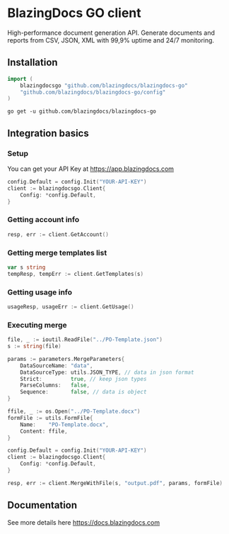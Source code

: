 # BlazingDocs GO client
High-performance document generation API. Generate documents and reports from СSV, JSON, XML with 99,9% uptime and 24/7 monitoring.

## Installation

```go
import (
    blazingdocsgo "github.com/blazingdocs/blazingdocs-go"
    "github.com/blazingdocs/blazingdocs-go/config"
)
```

```
go get -u github.com/blazingdocs/blazingdocs-go
```

## Integration basics

### Setup

You can get your API Key at https://app.blazingdocs.com

```go
config.Default = config.Init("YOUR-API-KEY")
client := blazingdocsgo.Client{
    Config: *config.Default,
}
```

### Getting account info

```go
resp, err := client.GetAccount()
```

### Getting merge templates list

```go
var s string
tempResp, tempErr := client.GetTemplates(s)
```

### Getting usage info

```go
usageResp, usageErr := client.GetUsage()
```

### Executing merge

```go
file, _ := ioutil.ReadFile("../PO-Template.json")
s := string(file)

params := parameters.MergeParameters{
    DataSourceName: "data",
    DataSourceType: utils.JSON_TYPE, // data in json format
    Strict:         true, // keep json types
    ParseColumns:   false,
    Sequence:       false, // data is object
}

ffile, _ := os.Open("../PO-Template.docx")
formFile := utils.FormFile{
    Name:    "PO-Template.docx",
    Content: ffile,
}

config.Default = config.Init("YOUR-API-KEY")
client := blazingdocsgo.Client{
    Config: *config.Default,
}

resp, err := client.MergeWithFile(s, "output.pdf", params, formFile)
```

## Documentation

See more details here https://docs.blazingdocs.com

